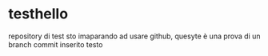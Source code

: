 # testhello
repository di test 
sto imaparando ad usare github, quesyte è una prova di un branch
commit inserito testo
